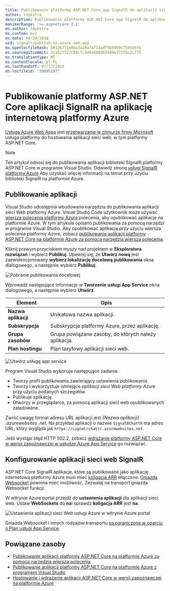 ```yaml
---
title: Publikowanie platformy ASP.NET Core app SignalR do aplikacji sieci Web platformy Azure
author: tdykstra
description: Publikowanie platformy ASP.NET Core app SignalR do aplikacji sieci Web platformy Azure
monikerRange: '>= aspnetcore-2.1'
ms.author: tdykstra
ms.custom: mvc
ms.date: 04/20/2018
uid: signalr/publish-to-azure-web-app
ms.openlocfilehash: b0126771a9ba3a28a7af14adf5b5959c7591e5fb
ms.sourcegitcommit: 3ca527f27c88cfc9d04688db5499e372fbc2c775
ms.translationtype: MT
ms.contentlocale: pl-PL
ms.lasthandoff: 07/17/2018
ms.locfileid: "39095297"
---
```

# <a name="publish-an-aspnet-core-signalr-app-to-an-azure-web-app"></a>Publikowanie platformy ASP.NET Core aplikacji SignalR na aplikację internetową platformy Azure

[Usługa Azure Web Apps](/azure/app-service/app-service-web-overview) jest [przetwarzanie w chmurze firmy Microsoft](https://azure.microsoft.com/) usługa platformy do hostowania aplikacji sieci web, w tym platformy ASP.NET Core.

> [!NOTE]
> Ten artykuł odnosi się do publikowania aplikacji biblioteki SignalR platformy ASP.NET Core w programie Visual Studio. Odwiedź stronę [usługi SignalR platformy Azure](https://azure.microsoft.com/en-gb/services/signalr-service?) Aby uzyskać więcej informacji na temat przy użyciu biblioteki SignalR na platformie Azure.

## <a name="publish-the-app"></a>Publikowanie aplikacji

Visual Studio udostępnia wbudowane narzędzia do publikowania aplikacji sieci Web platformy Azure. Visual Studio Code użytkownik może używać [wiersza polecenia platformy Azure](/cli/azure) polecenia, aby opublikować aplikacje na platformie Azure. W tym artykule opisano publikowania za pomocą narzędzi w programie Visual Studio. Aby opublikować aplikację przy użyciu wiersza polecenia platformy Azure, zobacz [publikowanie aplikacji platformy ASP.NET Core na platformie Azure za pomocą narzędzia wiersza polecenia](xref:tutorials/publish-to-azure-webapp-using-cli).

Kliknij prawym przyciskiem myszy nad projektem w **Eksploratora rozwiązań** i wybierz **Publikuj**. Upewnij się, że **Utwórz nową** jest zaewidencjonowany **wybierz lokalizację docelową publikowania** okna dialogowego, a następnie wybierz **Publikuj**.

![Pobranie publikowania docelowej](publish-to-azure-web-app/_static/pick-publish-target-dialog.png)

Wprowadź następujące informacje w **Tworzenie usługi App Service** okna dialogowego, a następnie wybierz **Utwórz**.

| Element | Opis |
| ---- | ----------- |
| **Nazwa aplikacji** | Unikatowa nazwa aplikacji. |
| **Subskrypcja** | Subskrypcja platformy Azure, przez aplikację. |
| **Grupa zasobów** | Grupa powiązane zasoby, do których należy aplikacja.  |
| **Plan hostingu** | Plan taryfowy aplikacji sieci web. |

![Utwórz usługę app service](publish-to-azure-web-app/_static/create-app-service-dialog.png)

Program Visual Studio wykonuje następujące zadania:

* Tworzy profil publikowania zawierający ustawienia publikowania.
* Tworzy i wykorzystuje istniejące *aplikacji sieci Web platformy Azure* przy użyciu podanych szczegółów.
* Publikuje aplikację.
* Otworzy w przeglądarce, za pomocą aplikacji sieci web opublikowanych załadowane.

Zwróć uwagę format adresu URL aplikacji jest *{Nazwa aplikacji} .azurewebsites .net*. Na przykład aplikacji o nazwie `SignalRChattR` ma adres URL, który wygląda jak `https://signalrchattr.azurewebsites.net`.

Jeśli wystąpi błąd HTTP 502.2, zobacz [wdrażanie platformy ASP.NET Core w wersji zapoznawczej w usłudze Azure App Service](xref:host-and-deploy/azure-apps/index) go rozwiązać.

## <a name="configure-signalr-web-app"></a>Konfigurowanie aplikacji sieci web SignalR

ASP.NET Core SignalR aplikacje, które są publikowane jako aplikację internetową platformy Azure musi mieć [koligacja ARR](https://en.wikipedia.org/wiki/Application_Request_Routing) włączone. [Gniazda Websocket](xref:fundamentals/websockets) powinna mieć możliwość, Zezwalaj na transport gniazda Websocket funkcji.

W witrynie Azure portal przejdź do **ustawienia aplikacji** dla aplikacji sieci web. Ustaw **WebSockets** do **na**i sprawdź **koligacja ARR** jest **na**.

![Ustawienia aplikacji sieci Web usługi Azure w witrynie Azure portal](publish-to-azure-web-app/_static/azure-web-app-settings.png)

 Gniazda Websocket i innych rodzajów transportu [są ograniczone w oparciu o Plan usługi App Service](/azure/azure-subscription-service-limits#app-service-limits).

## <a name="related-resources"></a>Powiązane zasoby

* [Publikowanie aplikacji platformy ASP.NET Core na platformie Azure za pomocą narzędzia wiersza polecenia](xref:tutorials/publish-to-azure-webapp-using-cli?tabs=windows)
* [Publikowanie aplikacji platformy ASP.NET Core na platformie Azure z programem Visual Studio](xref:tutorials/publish-to-azure-webapp-using-vs)
* [Hostowanie i wdrażanie aplikacji ASP.NET Core w wersji zapoznawczej na platformie Azure](xref:host-and-deploy/azure-apps/index#deploy-aspnet-core-preview-release-to-azure-app-service)
